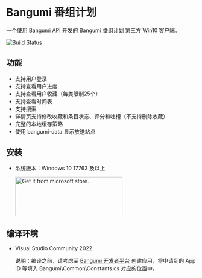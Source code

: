 ﻿# Bangumi 番组计划

一个使用 [Bangumi API](https://github.com/bangumi/api) 开发的 [Bangumi 番组计划](https://bgm.tv) 第三方 Win10 客户端。

[![Build Status](https://dev.azure.com/lhyzf/Bangumi%20UWP/_apis/build/status/lhyzf.Bangumi?branchName=master)](https://dev.azure.com/lhyzf/Bangumi%20UWP/_build/latest?definitionId=5&branchName=master)

## 功能

- 支持用户登录
- 支持查看用户进度
- 支持查看用户收藏（每类限制25个）
- 支持查看时间表
- 支持搜索
- 详情页支持修改收藏和条目状态、评分和吐槽（不支持删除收藏）
- 完整的本地缓存策略
- 使用 bangumi-data 显示放送站点

## 安装

- 系统版本：Windows 10 17763 及以上

    [<img src='https://developer.microsoft.com/store/badges/images/English_get-it-from-MS.png' alt='Get it from microsoft store.' width=284 height=104/>](https://www.microsoft.com/store/apps/9plkxltwsvxr?cid=storebadge&ocid=badge)

## 编译环境

- Visual Studio Community 2022

    说明：编译之前，请考虑至 [Bangumi 开发者平台](https://bgm.tv/dev/app) 创建应用，将申请到的 App ID 等填入 Bangumi\Common\Constants.cs 对应的位置中。
